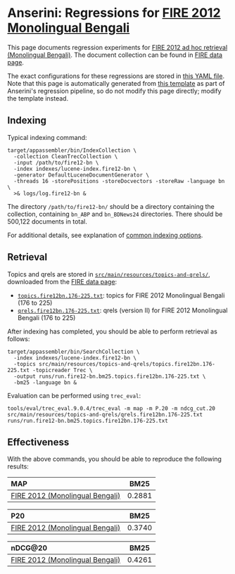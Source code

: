 # Anserini: Regressions for [FIRE 2012 Monolingual Bengali](https://www.isical.ac.in/~fire/2012/adhoc.html)

This page documents regression experiments for [FIRE 2012 ad hoc retrieval (Monolingual Bengali)](https://www.isical.ac.in/~fire/2012/adhoc.html).
The document collection can be found in [FIRE data page](http://fire.irsi.res.in/fire/static/data).

The exact configurations for these regressions are stored in [this YAML file](../src/main/resources/regression/fire12-bn.yaml).
Note that this page is automatically generated from [this template](../src/main/resources/docgen/templates/fire12-bn.template) as part of Anserini's regression pipeline, so do not modify this page directly; modify the template instead.

## Indexing

Typical indexing command:

```
target/appassembler/bin/IndexCollection \
  -collection CleanTrecCollection \
  -input /path/to/fire12-bn \
  -index indexes/lucene-index.fire12-bn \
  -generator DefaultLuceneDocumentGenerator \
  -threads 16 -storePositions -storeDocvectors -storeRaw -language bn \
  >& logs/log.fire12-bn &
```

The directory `/path/to/fire12-bn/` should be a directory containing the collection, containing `bn_ABP` and `bn_BDNews24` directories.
There should be 500,122 documents in total.

For additional details, see explanation of [common indexing options](common-indexing-options.md).

## Retrieval

Topics and qrels are stored in [`src/main/resources/topics-and-qrels/`](../src/main/resources/topics-and-qrels/), downloaded from the [FIRE data page](http://fire.irsi.res.in/fire/static/data):

+ [`topics.fire12bn.176-225.txt`](../src/main/resources/topics-and-qrels/topics.fire12bn.176-225.txt): topics for FIRE 2012 Monolingual Bengali (176 to 225)
+ [`qrels.fire12bn.176-225.txt`](../src/main/resources/topics-and-qrels/qrels.fire12bn.176-225.txt): qrels (version II) for FIRE 2012 Monolingual Bengali (176 to 225)

After indexing has completed, you should be able to perform retrieval as follows:

```
target/appassembler/bin/SearchCollection \
  -index indexes/lucene-index.fire12-bn \
  -topics src/main/resources/topics-and-qrels/topics.fire12bn.176-225.txt -topicreader Trec \
  -output runs/run.fire12-bn.bm25.topics.fire12bn.176-225.txt \
  -bm25 -language bn &
```

Evaluation can be performed using `trec_eval`:

```
tools/eval/trec_eval.9.0.4/trec_eval -m map -m P.20 -m ndcg_cut.20 src/main/resources/topics-and-qrels/qrels.fire12bn.176-225.txt runs/run.fire12-bn.bm25.topics.fire12bn.176-225.txt
```

## Effectiveness

With the above commands, you should be able to reproduce the following results:

MAP                                     | BM25      |
:---------------------------------------|-----------|
[FIRE 2012 (Monolingual Bengali)](../src/main/resources/topics-and-qrels/topics.fire12bn.176-225.txt)| 0.2881    |


P20                                     | BM25      |
:---------------------------------------|-----------|
[FIRE 2012 (Monolingual Bengali)](../src/main/resources/topics-and-qrels/topics.fire12bn.176-225.txt)| 0.3740    |


nDCG@20                                 | BM25      |
:---------------------------------------|-----------|
[FIRE 2012 (Monolingual Bengali)](../src/main/resources/topics-and-qrels/topics.fire12bn.176-225.txt)| 0.4261    |
